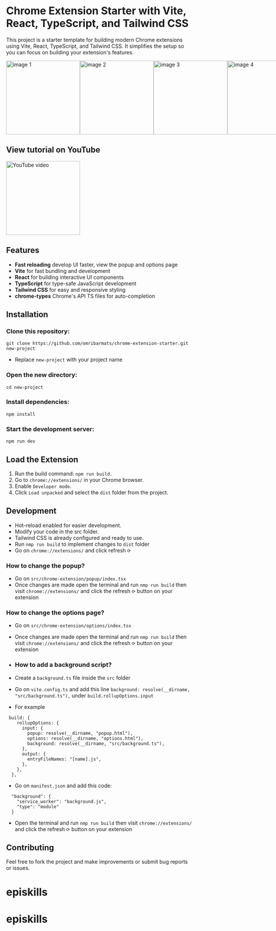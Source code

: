 # Chrome Extension Starter with Vite, React, TypeScript, and Tailwind CSS
This project is a starter template for building modern Chrome extensions using Vite, React, TypeScript, and Tailwind CSS. It simplifies the setup so you can focus on building your extension's features.

<div style="display: flex; justify-content: space-around">
  <img src="https://github.com/user-attachments/assets/b2267b19-1618-4797-8e0e-a241697b92cf" alt="image 1" width="200"/>
  <img src="https://github.com/user-attachments/assets/eb6304c9-afd7-4bfc-b9ce-8099531a66d9" alt="image 2" width="200"/>
  <img src="https://github.com/user-attachments/assets/7808d29d-d1ca-4287-b82b-183ad7b6510a" alt="image 3" width="200"/>
  <img src="https://github.com/user-attachments/assets/c2f328e2-f7d6-4e6d-a3ec-8e750625e0f8" alt="image 4" width="200"/>
</div>

## View tutorial on YouTube
 <a href="https://www.youtube.com/watch?v=jwDErziR1nE">
    <img src="http://i.ytimg.com/vi/jwDErziR1nE/hqdefault.jpg" alt="YouTube video" width="200"/>
  </a>

## Features
- **Fast reloading** develop UI faster, view the popup and options page
- **Vite** for fast bundling and development
- **React** for building interactive UI components
- **TypeScript** for type-safe JavaScript development
- **Tailwind CSS** for easy and responsive styling
- **chrome-types** Chrome's API TS files for auto-completion 

## Installation

### Clone this repository:
```
git clone https://github.com/omribarmats/chrome-extension-starter.git new-project
```
* Replace `new-project` with your project name

### Open the new directory:
```
cd new-project
```
### Install dependencies:
```
npm install
```
### Start the development server:
```
npm run dev
```
## Load the Extension

1. Run the build command: `npm run build.`
2. Go to `chrome://extensions/` in your Chrome browser.
3. Enable `Developer mode`.
4. Click `Load unpacked` and select the `dist` folder from the project.

## Development
- Hot-reload enabled for easier development.
- Modify your code in the src folder.
- Tailwind CSS is already configured and ready to use.
- Run `nmp run build` to implement changes to `dist` folder
- Go on `chrome://extensions/` and click refresh `⟳`

### How to change the popup? 
- Go on `src/chrome-extension/popup/index.tsx`
- Once changes are made open the terminal and run `nmp run build` then visit `chrome://extensions/` and click the refresh `⟳` button on your extension

### How to change the options page? 
- Go on `src/chrome-extension/options/index.tsx`
- Once changes are made open the terminal and run `nmp run build` then visit `chrome://extensions/` and click the refresh `⟳` button on your extension

- ### How to add a background script? 
- Create a `background.ts` file inside the `src` folder
- Go on `vite.config.ts` and add this line `background: resolve(__dirname, "src/background.ts"),` under `build.rollupOptions.input`
- For example 
```
 build: {
    rollupOptions: {
      input: {
        popup: resolve(__dirname, "popup.html"),
        options: resolve(__dirname, "options.html"),
        background: resolve(__dirname, "src/background.ts"),
      },
      output: {
        entryFileNames: "[name].js",
      },
    },
  },
```
- Go on `manifest.json` and add this code:
```
  "background": {
    "service_worker": "background.js",
    "type": "module"
  }
``` 
- Open the terminal and run `nmp run build` then visit `chrome://extensions/` and click the refresh `⟳` button on your extension

## Contributing
Feel free to fork the project and make improvements or submit bug reports or issues.
# episkills
# episkills
